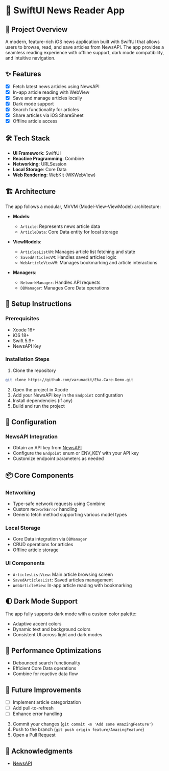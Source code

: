 # 📰 SwiftUI News Reader App

## 🌟 Project Overview

A modern, feature-rich iOS news application built with SwiftUI that allows users to browse, read, and save articles from NewsAPI. The app provides a seamless reading experience with offline support, dark mode compatibility, and intuitive navigation.

## ✨ Features

- [x] Fetch latest news articles using NewsAPI
- [x] In-app article reading with WebView
- [x] Save and manage articles locally
- [x] Dark mode support
- [x] Search functionality for articles
- [x] Share articles via iOS ShareSheet
- [x] Offline article access

## 🛠 Tech Stack

- **UI Framework**: SwiftUI
- **Reactive Programming**: Combine
- **Networking**: URLSession
- **Local Storage**: Core Data
- **Web Rendering**: WebKit (WKWebView)

## 🏗 Architecture

The app follows a modular, MVVM (Model-View-ViewModel) architecture:

- **Models**:
  - `Article`: Represents news article data
  - `ArticleData`: Core Data entity for local storage

- **ViewModels**:
  - `ArticlesListVM`: Manages article list fetching and state
  - `SavedArticlesVM`: Handles saved articles logic
  - `WebArticleViewVM`: Manages bookmarking and article interactions

- **Managers**:
  - `NetworkManager`: Handles API requests
  - `DBManager`: Manages Core Data operations

## 🔧 Setup Instructions

### Prerequisites

- Xcode 16+
- iOS 18+
- Swift 5.9+
- NewsAPI Key

### Installation Steps

1. Clone the repository
```bash
git clone https://github.com/varunadit/Eka.Care-Demo.git
```

2. Open the project in Xcode
3. Add your NewsAPI key in the `Endpoint` configuration
4. Install dependencies (if any)
5. Build and run the project

## 🔑 Configuration

### NewsAPI Integration

- Obtain an API key from [NewsAPI](https://newsapi.org/)
- Configure the `Endpoint` enum or ENV_KEY with your API key
- Customize endpoint parameters as needed

## 📦 Core Components

### Networking
- Type-safe network requests using Combine
- Custom `NetworkError` handling
- Generic fetch method supporting various model types

### Local Storage
- Core Data integration via `DBManager`
- CRUD operations for articles
- Offline article storage

### UI Components
- `ArticlesListView`: Main article browsing screen
- `SavedArticlesList`: Saved articles management
- `WebArticleView`: In-app article reading with bookmarking

## 🌓 Dark Mode Support

The app fully supports dark mode with a custom color palette:
- Adaptive accent colors
- Dynamic text and background colors
- Consistent UI across light and dark modes

## 🚀 Performance Optimizations

- Debounced search functionality
- Efficient Core Data operations
- Combine for reactive data flow

## 🔮 Future Improvements

- [ ] Implement article categorization
- [ ] Add pull-to-refresh
- [ ] Enhance error handling
3. Commit your changes (`git commit -m 'Add some AmazingFeature'`)
4. Push to the branch (`git push origin feature/AmazingFeature`)
5. Open a Pull Request

## 🙌 Acknowledgments

- [NewsAPI](https://newsapi.org/)

